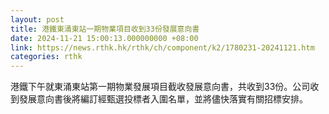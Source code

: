 ```yaml
---
layout: post
title: 港鐵東涌東站一期物業項目收到33份發展意向書
date: 2024-11-21 15:00:13.000000000 +08:00
link: https://news.rthk.hk/rthk/ch/component/k2/1780231-20241121.htm
categories: rthk
---
```


港鐵下午就東涌東站第一期物業發展項目截收發展意向書，共收到33份。公司收到發展意向書後將編訂經甄選投標者入圍名單，並將儘快落實有關招標安排。
